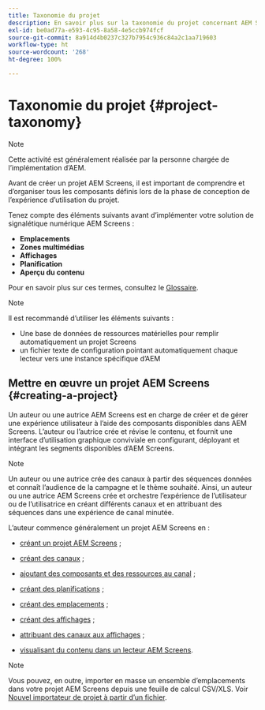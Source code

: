 ```yaml
---
title: Taxonomie du projet
description: En savoir plus sur la taxonomie du projet concernant AEM Screens.
exl-id: be0ad77a-e593-4c95-8a58-4e5ccb974fcf
source-git-commit: 8a914d4b0237c327b7954c936c84a2c1aa719603
workflow-type: ht
source-wordcount: '268'
ht-degree: 100%

---
```


# Taxonomie du projet {#project-taxonomy}

>[!NOTE]
>
>Cette activité est généralement réalisée par la personne chargée de l’implémentation d’AEM.

Avant de créer un projet AEM Screens, il est important de comprendre et d’organiser tous les composants définis lors de la phase de conception de l’expérience d’utilisation du projet.

Tenez compte des éléments suivants avant d’implémenter votre solution de signalétique numérique AEM Screens :

* **Emplacements**
* **Zones multimédias**
* **Affichages**
* **Planification**
* **Aperçu du contenu**

Pour en savoir plus sur ces termes, consultez le [Glossaire](https://experienceleague.adobe.com/fr/docs/experience-manager-screens/user-guide/overview/screens-glossary).

>[!NOTE]
>
>Il est recommandé d’utiliser les éléments suivants :
>
>* Une base de données de ressources matérielles pour remplir automatiquement un projet Screens
>* un fichier texte de configuration pointant automatiquement chaque lecteur vers une instance spécifique d’AEM

## Mettre en œuvre un projet AEM Screens {#creating-a-project}

Un auteur ou une autrice AEM Screens est en charge de créer et de gérer une expérience utilisateur à l’aide des composants disponibles dans AEM Screens. L’auteur ou l’autrice crée et révise le contenu, et fournit une interface d’utilisation graphique conviviale en configurant, déployant et intégrant les segments disponibles d’AEM Screens.

>[!NOTE]
>
>Un auteur ou une autrice crée des canaux à partir des séquences données et connaît l’audience de la campagne et le thème souhaité. Ainsi, un auteur ou une autrice AEM Screens crée et orchestre l’expérience de l’utilisateur ou de l’utilisatrice en créant différents canaux et en attribuant des séquences dans une expérience de canal minutée.

L’auteur commence généralement un projet AEM Screens en :

* [créant un projet AEM Screens](https://experienceleague.adobe.com/fr/docs/experience-manager-screens/user-guide/authoring/setting-up-projects/creating-a-screens-project) ;
* [créant des canaux](https://experienceleague.adobe.com/fr/docs/experience-manager-screens/user-guide/authoring/setting-up-projects/managing-channels) ;
* [ajoutant des composants et des ressources au canal](https://experienceleague.adobe.com/fr/docs/experience-manager-screens/user-guide/authoring/product-features/adding-components-to-a-channel) ;
* [créant des planifications](https://experienceleague.adobe.com/fr/docs/experience-manager-screens/user-guide/authoring/setting-up-projects/managing-schedules) ;
* [créant des emplacements](https://experienceleague.adobe.com/fr/docs/experience-manager-screens/user-guide/authoring/setting-up-projects/managing-locations) ;
* [créant des affichages](https://experienceleague.adobe.com/fr/docs/experience-manager-screens/user-guide/authoring/setting-up-projects/managing-displays) ;
* [attribuant des canaux aux affichages](https://experienceleague.adobe.com/fr/docs/experience-manager-screens/user-guide/authoring/setting-up-projects/assigning-channels/channel-assignment) ;

* [visualisant du contenu dans un lecteur AEM Screens](https://experienceleague.adobe.com/fr/docs/experience-manager-screens/user-guide/administering/working-with-screens-player).

>[!NOTE]
>Vous pouvez, en outre, importer en masse un ensemble d’emplacements dans votre projet AEM Screens depuis une feuille de calcul CSV/XLS. Voir [Nouvel importateur de projet à partir d’un fichier](https://experienceleague.adobe.com/fr/docs/experience-manager-screens/user-guide/administering/project-importer).
